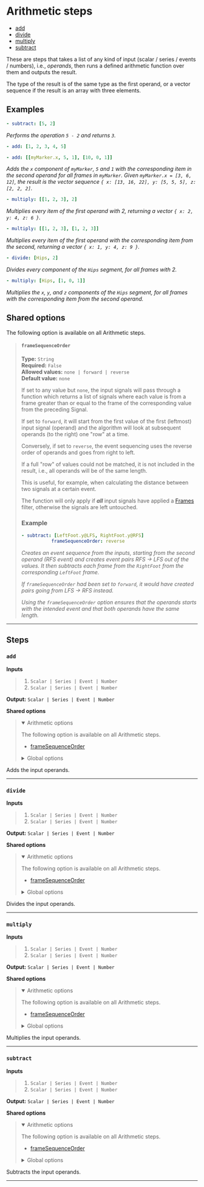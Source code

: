 # Arithmetic steps

- [add](#add)
- [divide](#divide)
- [multiply](#multiply)
- [subtract](#subtract)

These are steps that takes a list of any kind of input (scalar / 
series / events / numbers), i.e., _operands_, then runs a defined 
arithmetic function over them and outputs the result. 

The type of the result is of the same type as the first operand, 
or a vector sequence if the result is an array with three elements.

## Examples

``` yaml
- subtract: [5, 2]
```
_Performs the operation `5 - 2` and returns `3`._

``` yaml
- add: [1, 2, 3, 4, 5]
```

``` yaml
- add: [[myMarker.x, 5, 1], [10, 0, 1]]
```

_Adds the `x` component of `myMarker`, `5` and `1` with 
the corresponding item in the second operand for all frames in 
`myMarker`. Given `myMarker.x = [3, 6, 12]`, the result is the 
vector sequence `{ x: [13, 16, 22], y: [5, 5, 5], z: [2, 2, 2]`._

``` yaml
- multiply: [[1, 2, 3], 2]
```
_Multiplies every item of the first operand with 2, returning a 
vector `{ x: 2, y: 4, z: 6 }`._

``` yaml
- multiply: [[1, 2, 3], [1, 2, 3]]
```
_Multiplies every item of the first operand with the corresponding 
item from the second, returning a vector `{ x: 1, y: 4, z: 9 }`._

``` yaml
- divide: [Hips, 2]
```
_Divides every component of the `Hips` segment, for all 
frames with 2._

``` yaml
- multiply: [Hips, [1, 0, 1]]
```
_Multiplies the `x`, `y`, and `z` components of the `Hips` 
segment, for all frames with the corresponding item from the 
second operand._

## Shared options

The following option is available on all Arithmetic steps.

> #### `frameSequenceOrder`
>
> **Type:** `String`  
> **Required:** `False`  
> **Allowed values:** `none | forward | reverse`  
> **Default value:** `none`  
>
> If set to any value but `none`, the input signals will pass 
> through a function which returns a list of signals where each 
> value is from a frame greater than or equal to the frame of the 
> corresponding value from the preceding Signal.
>
> If set to `forward`, it will start from the first value of the 
> first (leftmost) input signal (operand) and the algorithm will 
> look at subsequent operands (to the right) one "row" at a time.
>
> Conversely, if set to `reverse`, the event sequencing uses 
> the reverse order of operands and goes from right to left.
>
> If a full "row" of values could not be matched, it is not 
> included in the result, i.e., all operands will be of the 
> same length. 
>
> This is useful, for example, when calculating the distance 
> between two signals at a certain event.
>
> The function will only apply if ***all*** input signals have 
> applied a [Frames](../../inputs-and-outputs.md#frames) filter, 
> otherwise the signals are left untouched.
>
> ### Example
>
> ``` yaml
> - subtract: [LeftFoot.y@LFS, RightFoot.y@RFS]
>            frameSequenceOrder: reverse
> ```
>
> _Creates an event sequence from the inputs, starting from the 
> second operand (RFS event) and creates event pairs RFS -> LFS 
> out of the values. It then subtracts each frame from the 
> `RightFoot` from the corresponding `LeftFoot` frame._
>
> _If `frameSequenceOrder` had been set to `forward`, it 
> would have created pairs going from LFS -> RFS instead._
>
> _Using the `frameSequenceOrder` option ensures that the 
> operands starts with the intended event and that both operands 
> have the same length._
>
>


---

## Steps

### `add`

**Inputs**
>
> 1. `Scalar | Series | Event | Number`
> 2. `Scalar | Series | Event | Number`
>

**Output:** `Scalar | Series | Event | Number`


**Shared options**
>
> <details open><summary>Arithmetic options</summary>
> 
> The following option is available on all Arithmetic steps.
>
> * [frameSequenceOrder](#framesequenceorder)
>
>
></details>
>
> <details><summary>Global options</summary>
> 
> The following options are available globally on all steps.
>
> * [export](./index.md#export)
> * [output](./index.md#output)
> * [set](./index.md#set)
> * [space](./index.md#space)
>
>
></details>
>


Adds the input operands.

---

### `divide`

**Inputs**
>
> 1. `Scalar | Series | Event | Number`
> 2. `Scalar | Series | Event | Number`
>

**Output:** `Scalar | Series | Event | Number`


**Shared options**
>
> <details open><summary>Arithmetic options</summary>
> 
> The following option is available on all Arithmetic steps.
>
> * [frameSequenceOrder](#framesequenceorder)
>
>
></details>
>
> <details><summary>Global options</summary>
> 
> The following options are available globally on all steps.
>
> * [export](./index.md#export)
> * [output](./index.md#output)
> * [set](./index.md#set)
> * [space](./index.md#space)
>
>
></details>
>


Divides the input operands.

---

### `multiply`

**Inputs**
>
> 1. `Scalar | Series | Event | Number`
> 2. `Scalar | Series | Event | Number`
>

**Output:** `Scalar | Series | Event | Number`


**Shared options**
>
> <details open><summary>Arithmetic options</summary>
> 
> The following option is available on all Arithmetic steps.
>
> * [frameSequenceOrder](#framesequenceorder)
>
>
></details>
>
> <details><summary>Global options</summary>
> 
> The following options are available globally on all steps.
>
> * [export](./index.md#export)
> * [output](./index.md#output)
> * [set](./index.md#set)
> * [space](./index.md#space)
>
>
></details>
>


Multiplies the input operands.

---

### `subtract`

**Inputs**
>
> 1. `Scalar | Series | Event | Number`
> 2. `Scalar | Series | Event | Number`
>

**Output:** `Scalar | Series | Event | Number`


**Shared options**
>
> <details open><summary>Arithmetic options</summary>
> 
> The following option is available on all Arithmetic steps.
>
> * [frameSequenceOrder](#framesequenceorder)
>
>
></details>
>
> <details><summary>Global options</summary>
> 
> The following options are available globally on all steps.
>
> * [export](./index.md#export)
> * [output](./index.md#output)
> * [set](./index.md#set)
> * [space](./index.md#space)
>
>
></details>
>


Subtracts the input operands.

---

